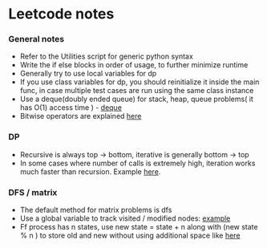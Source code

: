 # Leetcode notes

### General notes
- Refer to the Utilities script for generic python syntax
- Write the if else blocks in order of usage, to further minimize runtime
- Generally try to use local variables for dp
- If you use class variables for dp, you should reinitialize it inside the main func, in case multiple test cases are run using the same class instance
- Use a deque(doubly ended queue) for stack, heap, queue problems( it has O(1) access time ) - [deque](https://www.geeksforgeeks.org/deque-in-python/)
- Bitwise operators are explained [here](https://www.geeksforgeeks.org/python-bitwise-operators/)

### DP
- Recursive is always top -> bottom, iterative is generally bottom -> top
- In some cases where number of calls is extremely high, iteration works much faster than recursion. Example [here](https://leetcode.com/problems/jump-game/).

### DFS / matrix
- The default method for matrix problems is dfs
- Use a global variable to track visited / modified nodes: [example](https://leetcode.com/problems/set-matrix-zeroes/)
- Ff  process has n states, use new state = state + n along with (new state % n ) to store old and new without using additional space like [here](https://leetcode.com/problems/game-of-life/)